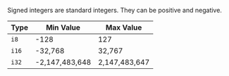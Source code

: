 Signed integers are standard integers.
They can be positive and negative.

| Type  | Min Value      | Max Value     |
| ----- | -------------- | ------------- |
| `i8`  | -128           | 127           |
| `i16` | -32,768        | 32,767        |
| `i32` | -2,147,483,648 | 2,147,483,647 |
